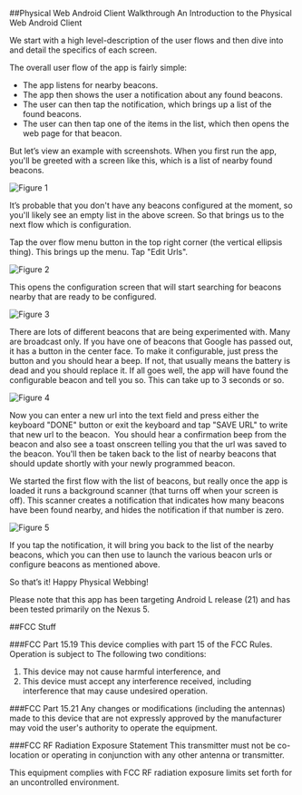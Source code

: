 ##Physical Web Android Client Walkthrough
An Introduction to the Physical Web Android Client

We start with a high level-description of the user flows and then dive into and detail the specifics of each screen.

The overall user flow of the app is fairly simple:

* The app listens for nearby beacons.
* The app then shows the user a notification about any found beacons.
* The user can then tap the notification, which brings up a list of the found beacons.
* The user can then tap one of the items in the list, which then opens the web page for that beacon.

But let’s view an example with screenshots. When you first run the app, you'll be greeted with a screen like this, which is a list of nearby found beacons.

![Figure 1](https://raw.githubusercontent.com/google/physical-web/master/documentation/images/android_walkthrough_1.png)

It’s probable that you don't have any beacons configured at the moment, so you'll likely see an empty list in the above screen. So that brings us to the next flow which is configuration. 

Tap the over flow menu button in the top right corner (the vertical ellipsis thing). This brings up the menu. Tap "Edit Urls".

![Figure 2](https://raw.githubusercontent.com/google/physical-web/master/documentation/images/android_walkthrough_2.png)

This opens the configuration screen that will start searching for beacons nearby that are ready to be configured.

![Figure 3](https://raw.githubusercontent.com/google/physical-web/master/documentation/images/android_walkthrough_3.png)

There are lots of different beacons that are being experimented with. Many are broadcast only. If you have one of beacons that Google has passed out, it has a button in the center face. To make it configurable, just press the button and you should hear a beep. If not, that usually means the battery is dead and you should replace it. If all goes well, the app will have found the configurable beacon and tell you so. This can take up to 3 seconds or so.

![Figure 4](https://raw.githubusercontent.com/google/physical-web/master/documentation/images/android_walkthrough_4.png)

Now you can enter a new url into the text field and press either the keyboard "DONE" button or exit the keyboard and tap "SAVE URL" to write that new url to the beacon.  You should hear a confirmation beep from the beacon and also see a toast onscreen telling you that the url was saved to the beacon. You'll then be taken back to the list of nearby beacons that should update shortly with your newly programmed beacon.

We started the first flow with the list of beacons, but really once the app is loaded it runs a background scanner (that turns off when your screen is off). This scanner creates a notification that indicates how many beacons have been found nearby, and hides the notification if that number is zero.

![Figure 5](https://raw.githubusercontent.com/google/physical-web/master/documentation/images/android_walkthrough_5.png)

If you tap the notification, it will bring you back to the list of the nearby beacons, which you can then use to launch the various beacon urls or configure beacons as mentioned above.

So that’s it! Happy Physical Webbing!

Please note that this app has been targeting Android L release (21) and has been tested primarily on the Nexus 5.


##FCC Stuff

###FCC Part 15.19
This device complies with part 15 of the FCC Rules. Operation is subject to The following two conditions: 

1. This device may not cause harmful interference, and 
2. This device must accept any interference received, including interference that may cause undesired operation.

###FCC Part 15.21
Any changes or modifications (including the antennas) made to this device that are not expressly approved by the manufacturer may void the user's authority to operate the equipment.

###FCC RF Radiation Exposure Statement
This transmitter must not be co-location or operating in conjunction with any other antenna or transmitter.

This equipment complies with FCC RF radiation exposure limits set forth for an uncontrolled environment.